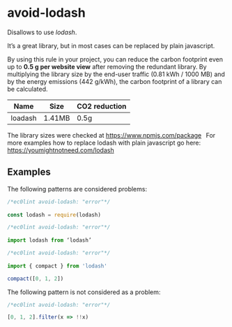 # avoid-lodash

Disallows to use *lodash*.

It’s a great library, but in most cases can be replaced by plain javascript.

By using this rule in your project, you can reduce the carbon footprint even up to **0.5 g per website view** after removing the redundant library. By multiplying the library size by the end-user traffic (0.81 kWh / 1000 MB) and by the energy emissions (442 g/kWh), the carbon footprint of a library can be calculated. 

| Name        | Size      | CO2 reduction |
| ----------- | --------- | ------------- |
| loadash     | 1.41MB    | 0.5g          |

The library sizes were checked at https://www.npmjs.com/package  
For more examples how to replace lodash with plain javascript go here: https://youmightnotneed.com/lodash

## Examples

The following patterns are considered problems: 

```js
/*ec0lint avoid-lodash: "error"*/ 
 
const lodash = require(lodash) 
```

```js
/*ec0lint avoid-lodash: "error"*/ 
 
import lodash from ‘lodash’ 
```

```js
/*ec0lint avoid-lodash: "error"*/ 
 
import { compact } from 'lodash'

compact([0, 1, 2])
```

The following pattern is not considered as a problem: 

```js
/*ec0lint avoid-lodash: "error"*/ 

[0, 1, 2].filter(x => !!x)
```
